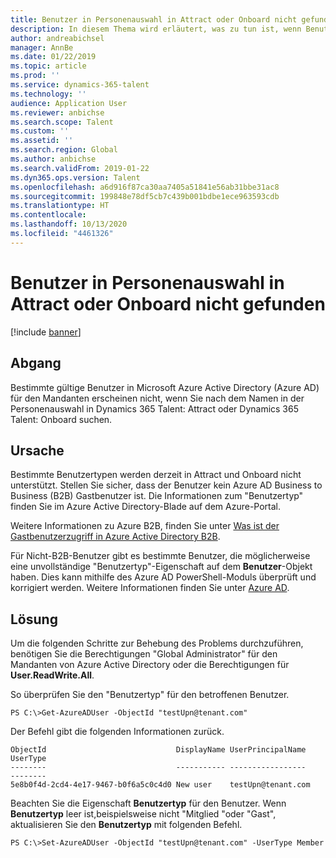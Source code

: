 ```yaml
---
title: Benutzer in Personenauswahl in Attract oder Onboard nicht gefunden
description: In diesem Thema wird erläutert, was zu tun ist, wenn Benutzer im Unternehmensmandanten nicht in der Personenauswahl in Dynamics 365 Talent - Attract oder Onboard erscheinen.
author: andreabichsel
manager: AnnBe
ms.date: 01/22/2019
ms.topic: article
ms.prod: ''
ms.service: dynamics-365-talent
ms.technology: ''
audience: Application User
ms.reviewer: anbichse
ms.search.scope: Talent
ms.custom: ''
ms.assetid: ''
ms.search.region: Global
ms.author: anbichse
ms.search.validFrom: 2019-01-22
ms.dyn365.ops.version: Talent
ms.openlocfilehash: a6d916f87ca30aa7405a51841e56ab31bbe31ac8
ms.sourcegitcommit: 199848e78df5cb7c439b001bdbe1ece963593cdb
ms.translationtype: HT
ms.contentlocale: 
ms.lasthandoff: 10/13/2020
ms.locfileid: "4461326"
---
```

# <a name="user-not-found-in-people-picker-in-attract-or-onboard"></a>Benutzer in Personenauswahl in Attract oder Onboard nicht gefunden

[!include [banner](includes/banner.md)]

## <a name="issue"></a>Abgang

Bestimmte gültige Benutzer in Microsoft Azure Active Directory (Azure AD) für den Mandanten erscheinen nicht, wenn Sie nach dem Namen in der Personenauswahl in Dynamics 365 Talent: Attract oder Dynamics 365 Talent: Onboard suchen.

## <a name="cause"></a>Ursache

Bestimmte Benutzertypen werden derzeit in Attract und Onboard nicht unterstützt. Stellen Sie sicher, dass der Benutzer kein Azure AD Business to Business (B2B) Gastbenutzer ist. Die Informationen zum "Benutzertyp" finden Sie im Azure Active Directory-Blade auf dem Azure-Portal.

Weitere Informationen zu Azure B2B, finden Sie unter [Was ist der Gastbenutzerzugriff in Azure Active Directory B2B](https://docs.microsoft.com/azure/active-directory/b2b/what-is-b2b).

Für Nicht-B2B-Benutzer gibt es bestimmte Benutzer, die möglicherweise eine unvollständige "Benutzertyp"-Eigenschaft auf dem **Benutzer**-Objekt haben. Dies kann mithilfe des Azure AD PowerShell-Moduls überprüft und korrigiert werden. Weitere Informationen finden Sie unter [Azure AD](https://docs.microsoft.com/powershell/module/azuread/?view=azureadps-2.0).

## <a name="resolution"></a>Lösung

Um die folgenden Schritte zur Behebung des Problems durchzuführen, benötigen Sie die Berechtigungen "Global Administrator" für den Mandanten von Azure Active Directory oder die Berechtigungen für **User.ReadWrite.All**.

So überprüfen Sie den "Benutzertyp" für den betroffenen Benutzer.

```
PS C:\>Get-AzureADUser -ObjectId "testUpn@tenant.com"
```
Der Befehl gibt die folgenden Informationen zurück.
```
ObjectId                             DisplayName UserPrincipalName      UserType
--------                             ----------- -----------------      --------
5e8b0f4d-2cd4-4e17-9467-b0f6a5c0c4d0 New user    testUpn@tenant.com     
```
Beachten Sie die Eigenschaft **Benutzertyp** für den Benutzer. Wenn **Benutzertyp** leer ist,beispielsweise nicht "Mitglied "oder "Gast", aktualisieren Sie den **Benutzertyp** mit folgenden Befehl.

```
PS C:\>Set-AzureADUser -ObjectId "testUpn@tenant.com" -UserType Member
```
